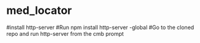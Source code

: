 # med_locator

#install http-server
#Run npm install http-server -global
#Go to the cloned repo and run http-server from the cmb prompt

